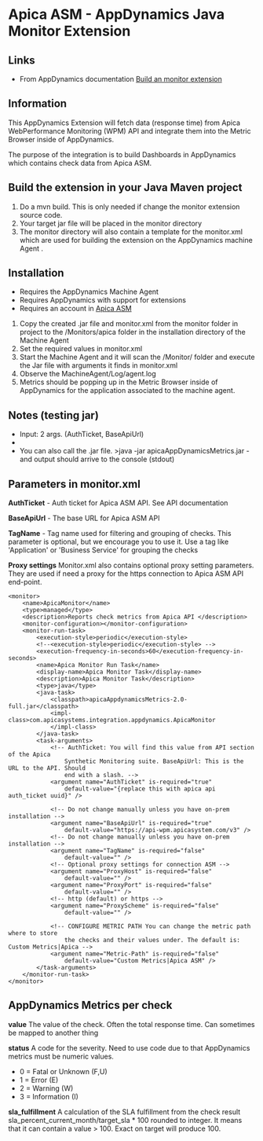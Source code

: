 Apica ASM - AppDynamics Java Monitor Extension
=======================================
Links
-------------------
* From AppDynamics documentation [Build an monitor extension](https://docs.appdynamics.com/display/PRO42/Build+a+Monitoring+Extension+Using+Java)

Information
-------------------
This AppDynamics Extension will fetch data (response time) from Apica WebPerformance Monitoring (WPM) API and integrate them into the Metric Browser inside of AppDynamics. 

The purpose of the integration is to build Dashboards in AppDynamics which contains check data from Apica ASM.

## Build the extension in your Java Maven project
1. Do a mvn build. This is only needed if change the monitor extension source code. 
2. Your target jar file will be placed in the monitor directory
3. The monitor directory will also contain a template for the monitor.xml which are used for building the extension on the AppDynamics machine Agent .


Installation
-------------------
* Requires the AppDynamics Machine Agent
* Requires AppDynamics with support for extensions
* Requires an account in [Apica ASM](https://www.apica.io/)

1. Copy the created .jar file and monitor.xml from the monitor folder in project to the /Monitors/apica folder in the installation directory of the Machine Agent
2. Set the required values in monitor.xml
3. Start the Machine Agent and it will scan the /Monitor/ folder and execute the Jar file with arguments it finds in monitor.xml
4. Observe the MachineAgent/Log/agent.log
5. Metrics should be popping up in the Metric Browser inside of AppDynamics for the application associated to the machine agent. 

Notes (testing jar)
-------------------
* Input: 2 args. (AuthTicket, BaseApiUrl)
* 
* You can also call the .jar file.  >java -jar apicaAppDynamicsMetrics<version>.jar - and output should arrive to the console (stdout)

## Parameters in monitor.xml
**AuthTicket** - Auth ticket for Apica ASM API. See API documentation

**BaseApiUrl** - The base URL for Apica ASM API

**TagName** - Tag name used for filtering and grouping of checks. This parameter is optional, but we encourage you to use it. Use a tag like 'Application' or 'Business Service' for grouping the checks

**Proxy settings**
Monitor.xml also contains optional proxy setting parameters. They are used if need a proxy for the https connection to Apica ASM API end-point. 

``` 
<monitor>
	<name>ApicaMonitor</name>
	<type>managed</type>
	<description>Reports check metrics from Apica API </description>
	<monitor-configuration></monitor-configuration>
	<monitor-run-task>
		<execution-style>periodic</execution-style>
		<!--<execution-style>periodic</execution-style> -->
		<execution-frequency-in-seconds>60</execution-frequency-in-seconds>
		<name>Apica Monitor Run Task</name>
		<display-name>Apica Monitor Task</display-name>
		<description>Apica Monitor Task</description>
		<type>java</type>
		<java-task>
			<classpath>apicaAppdynamicsMetrics-2.0-full.jar</classpath>
			<impl-class>com.apicasystems.integration.appdynamics.ApicaMonitor
			</impl-class>
		</java-task>
		<task-arguments>
			<!-- AuthTicket: You will find this value from API section of the Apica 
				Synthetic Monitoring suite. BaseApiUrl: This is the URL to the API. Should 
				end with a slash. -->
			<argument name="AuthTicket" is-required="true"
				default-value="{replace this with apica api auth_ticket uuid}" />

			<!-- Do not change manually unless you have on-prem installation -->
			<argument name="BaseApiUrl" is-required="true"
				default-value="https://api-wpm.apicasystem.com/v3" />
			<!-- Do not change manually unless you have on-prem installation -->
			<argument name="TagName" is-required="false"
				default-value="" />
			<!-- Optional proxy settings for connection ASM -->
			<argument name="ProxyHost" is-required="false"
				default-value="" />
			<argument name="ProxyPort" is-required="false"
				default-value="" />
			<!-- http (default) or https -->
			<argument name="ProxyScheme" is-required="false"
				default-value="" />

			<!-- CONFIGURE METRIC PATH You can change the metric path where to store 
				the checks and their values under. The default is: Custom Metrics|Apica -->
			<argument name="Metric-Path" is-required="false"
				default-value="Custom Metrics|Apica ASM" />
		</task-arguments>
	</monitor-run-task>
</monitor>

```

## AppDynamics Metrics per check

**value**
The value of the check. Often the total response time. Can sometimes be mapped to another thing

**status**
A code for the severity. Need to use code due to that AppDynamics metrics must be numeric values.
* 0 = Fatal or Unknown (F,U)
* 1 = Error (E)
* 2 = Warning (W)
* 3 = Information (I)

**sla_fulfillment**
A calculation of the SLA fulfillment from the check result
sla_percent_current_month/target_sla * 100 rounded to integer. It means that it can contain a value > 100. Exact on target will produce 100.





